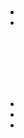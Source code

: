 # 



## 





> 

### 







[]()







### 





[]()



### 



[]()

![]()

![]()



### 

[]()

[]()[]()

### 

![]()

[]()





## 

### 

> []()



> 

### 





## 

### 

> 

### 







### 



### 



> 

## 

### 



















### 





[]()







- 

- 

[]()

[]()

![]()







[]()



![]()

![]()

![]()



![]()

![]()



## 

- []()
- []()
- []()

